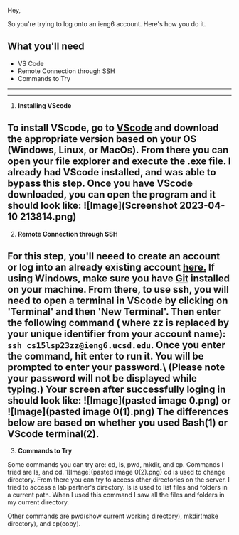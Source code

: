 Hey,

So you're trying to log onto an ieng6 account. Here's how you do it. 

## What you'll need

* VS Code
* Remote Connection through SSH
* Commands to Try
---
---

1. **Installing VScode**

 To install VScode, go to [VScode](https://code.visualstudio.com/download) and download the appropriate version based on your OS (Windows, Linux, or MacOs).
 From there you can open your file explorer and execute the .exe file. I already had VScode installed, and was able to bypass this step. 
 Once you have VScode downloaded, you can open the program and it should look like: 
 ![Image](Screenshot 2023-04-10 213814.png) 
---

2. **Remote Connection through SSH**

For this step, you'll neeed to create an account or log into an already existing account [here.](https://sdacs.ucsd.edu/~icc/index.php)
If using Windows, make sure you have [Git](https://gitforwindows.org/) installed on your machine. From there, to use ssh, you will need to open a terminal in VScode by clicking on 'Terminal' and then 'New Terminal'. Then enter the following command ( where zz is replaced by your unique identifier from your account name): `ssh cs15lsp23zz@ieng6.ucsd.edu`. Once you enter the command, hit enter to run it. You will be prompted to enter your password.\ (Please note your password will not be displayed while typing.)
Your screen after successfully loging in should look like: 
![Image](pasted image 0.png) or ![Image](pasted image 0(1).png)
The differences below are based on whether you used Bash(1) or VScode terminal(2).
---

3. **Commands to Try**

Some commands you can try are: cd, ls, pwd, mkdir, and cp.
Commands I tried are ls, and cd.
1[Image](pasted image 0(2).png)
cd is used to change directory. From there you can try to access other directories on the server. I tried to access a lab partner's directory.
ls is used to list files and folders in a current path. When I used this command I saw all the files and folders in my current directory.

Other commands are pwd(show current working directory), mkdir(make directory), and cp(copy).
